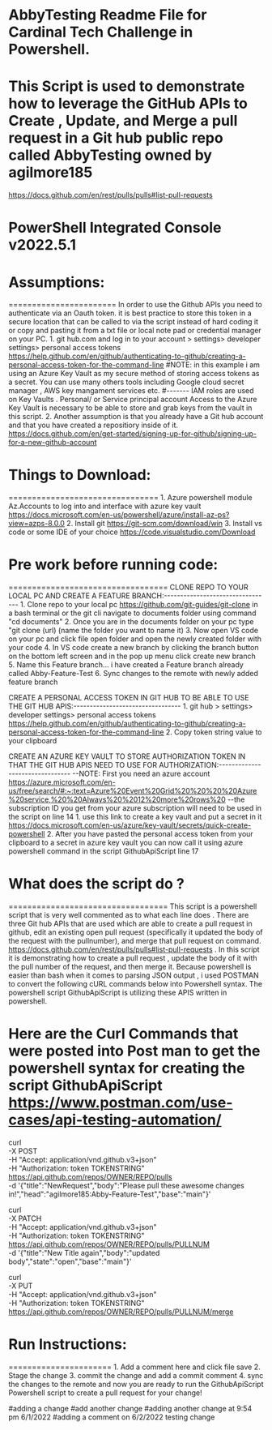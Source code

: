 # AbbyTesting Readme File for Cardinal Tech Challenge in Powershell.
# This Script is used to demonstrate how to leverage the GitHub APIs to Create , Update, and Merge a pull request in a Git hub public repo called AbbyTesting owned by agilmore185
https://docs.github.com/en/rest/pulls/pulls#list-pull-requests
# PowerShell Integrated Console v2022.5.1

# Assumptions: 
=======================
In order to use the Github APIs you need to authenticate via an Oauth token. it is best practice to store this token in a secure location that 
can be called to via the script instead of hard coding it or copy and pasting it from a txt file or local note pad or credential manager on your PC. 
    1.  git hub.com and log in to your account > settings> developer settings> personal access tokens  https://help.github.com/en/github/authenticating-to-github/creating-a-personal-access-token-for-the-command-line
        #NOTE: in this example i am using an Azure Key Vault as my secure method of storing access tokens as a secret. You can use many others tools including Google cloud secret manager , AWS key mangament services etc. 
#------- IAM roles are used on Key Vaults . Personal/ or Service principal account Access to the Azure Key Vault is necessary to be able to store and grab keys from the vault in this script. 
    2. Another assumption is that you already have a Git hub account and that you have created a repositiory inside of it.  https://docs.github.com/en/get-started/signing-up-for-github/signing-up-for-a-new-github-account

# Things to Download:
================================ 
    1. Azure powershell module Az.Accounts to log into and interface with azure key vault https://docs.microsoft.com/en-us/powershell/azure/install-az-ps?view=azps-8.0.0
    2. Install git https://git-scm.com/download/win
    3. Install vs code or some IDE of your choice https://code.visualstudio.com/Download

# Pre work before running code:
==================================
CLONE REPO TO YOUR LOCAL PC AND CREATE A FEATURE BRANCH:---------------------------------
    1. Clone repo to your local pc https://github.com/git-guides/git-clone
        in a bash terminal or the git cli navigate to documents folder using command "cd documents"
    2. Once you are in the documents folder on your pc type "git clone (url) (name the folder you want to name it)
    3. Now open VS code on your pc and click file open folder and open the newly created folder with your code
    4. In VS code create a new branch by clicking the branch button on the bottom left screen and in the pop up menu click create new branch
    5. Name this Feature branch... i have created a Feature branch already called Abby-Feature-Test
    6. Sync changes to the remote with newly added feature branch

CREATE A PERSONAL ACCESS TOKEN IN GIT HUB TO BE ABLE TO USE THE GIT HUB APIS:---------------------------------
    1.  git hub > settings> developer settings> personal access tokens  https://help.github.com/en/github/authenticating-to-github/creating-a-personal-access-token-for-the-command-line
    2. Copy token string value to your clipboard 

CREATE AN AZURE KEY VAULT TO STORE AUTHORIZATION TOKEN IN THAT THE GIT HUB APIS NEED TO USE FOR AUTHORIZATION:--------------------------------
   --NOTE: First you need an azure account  https://azure.microsoft.com/en-us/free/search/#:~:text=Azure%20Event%20Grid%20%20%20%20Azure%20service,%20%20Always%20%2012%20more%20rows%20
   --the subscription ID you get from your azure subscription will need to be used in the script on line 14
    1. use this link to create a key vault and put a secret in it https://docs.microsoft.com/en-us/azure/key-vault/secrets/quick-create-powershell
    2. After you have pasted the personal access token from your clipboard to a secret in azure key vault you can now call it using azure powershell command in the script GithubApiScript line 17

# What does the script do ? 
==================================
This script is a powershell script that is very well commented as to what each line does . There are three Git hub APIs that are used which are able to create a pull
request in github, edit an existing open pull request (specifically it updated the body of the request with the pullnumber), and merge that pull request on command. https://docs.github.com/en/rest/pulls/pulls#list-pull-requests . In this script it is demonstrating how to create a pull request , update the body of it with the pull number of the request, and then merge it. Because powershell is easier than bash when it comes to parsing JSON output , i used POSTMAN to convert the following cURL commands below into Powershell syntax. The powershell script GithubApiScript
is utilizing these APIS written in powershell. 
# Here are the Curl Commands that were posted into Post man to get the powershell syntax for creating the script GithubApiScript  https://www.postman.com/use-cases/api-testing-automation/
curl \
  -X POST \
  -H "Accept: application/vnd.github.v3+json" \
  -H "Authorization: token TOKENSTRING" \
  https://api.github.com/repos/OWNER/REPO/pulls \
  -d '{"title":"NewRequest","body":"Please pull these awesome changes in!","head":"agilmore185:Abby-Feature-Test","base":"main"}'

curl \
  -X PATCH \
  -H "Accept: application/vnd.github.v3+json" \
  -H "Authorization: token TOKENSTRING" \
  https://api.github.com/repos/OWNER/REPO/pulls/PULLNUM \
  -d '{"title":"New Title again","body":"updated body","state":"open","base":"main"}'


  curl \
  -X PUT \
  -H "Accept: application/vnd.github.v3+json" \
  -H "Authorization: token TOKENSTRING" \
  https://api.github.com/repos/OWNER/REPO/pulls/PULLNUM/merge

# Run Instructions: 
======================
    1. Add a comment here and click file save
    2. Stage the change
    3. commit the change and add a commit comment
    4. sync the changes to the remote and now you are ready to run the GithubApiScript Powershell script to create a pull request for your change!

  #adding a change
  #add another change
  #adding another change at 9:54 pm 6/1/2022
  #adding a comment on 6/2/2022
  testing change

  